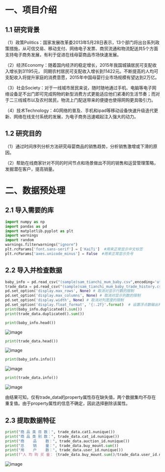 # 一、项目介绍
## 1.1 研究背景
（1）政策Politics：国家发展改革委2013年5月28日表示，13个部门将出台系列政策措施，从可信交易、移动支付、网络电子发票、商贸流通和物流配送共5个方面支持电子商务发展，有利于促进在线母婴商品市场快速发展。

（2）经济Economy：随着国内经济的稳定增长，2015年我国城镇居民可支配收入增长到31195元， 同期农村居民可支配收入增长到11422元。不断提高的人均可支配收入将提升家庭的消费意愿，2015年中国母婴行业市场规模有望达到2万亿。

（3）社会Society：对于一线城市居民来说，随时随地通过手机、电脑等电子网络设备足不出门即可完成购物的新型消费方式更能适应他们紧凑的生活节奏；而对于二三线城市以及农村居民，物流上门配送带来的便捷也使得网购更具吸引力。

（4）技术Technology：4G网络的普及、手机和ipad等移动设备快速升级迭代更新、网络在线支付系统的发展，为电子商务迅速崛起注入强大的动力。
## 1.2 研究目的
（1）通过时间序列分析方法研究母婴商品的销售趋势，分析销售激增或下滑的原因。

（2）帮助在线商家针对不同的时间节点和场景做出不同的销售和运营管理策略，发掘潜在客户，提高销量。
# 二、数据预处理
## 2.1 导入需要的库
```python
import numpy as np
import pandas as pd
import matplotlib.pyplot as plt
import warnings
import random
warnings.filterwarnings("ignore")
plt.rcParams['font.sans-serif'] = ['KaiTi']  #用来正常显示中文标签
plt.rcParams['axes.unicode_minus'] = False  #用来正常显示负号
```
## 2.2 导入并检查数据
```python
baby_info = pd.read_csv("(sample)sam_tianchi_mum_baby.csv",encoding='utf-8')
trade_data = pd.read_csv("(sample)sam_tianchi_mum_baby_trade_history.csv",encoding='utf-8') # 转换为时间数据
pd.set_option('display.max_rows', None) # 取消对显示行数的限制
pd.set_option('display.max_columns', None) # 取消对显示列数的限制
pd.set_option('display.width', None) # 取消对列宽度的限制
pd.set_option('display.float_format', '{:.2f}'.format)  # 设置浮点数输出格式
print(baby_info.duplicated().sum())
print(trade_data.duplicated().sum())
```
```python
print(baby_info.head())
```
![image](https://github.com/user-attachments/assets/5a8d16db-267c-487d-96e5-3d46863aea18)
```python
print(trade_data.head())
```
![image](https://github.com/user-attachments/assets/4a9c4de3-ad64-4e54-a100-25bf5826437a)
```python
print(baby_info.info())
```
![image](https://github.com/user-attachments/assets/8e3644b1-9dbe-4b69-8930-c56cbfdda95c)
```python
print(trade_data.info())
```
![image](https://github.com/user-attachments/assets/bbf475d9-dec8-499c-9561-8fe29b5f68b8)

由结果可知，仅有trade_data的property属性存在缺失值，两个数据集均不存在重复值。由于property属性的信息不确定，因此选择删除该属性。
## 2.3 提取数据特征
```python
print("商 品 类 目 数：", trade_data.cat1.nunique())
print("商 品 类 别 数：", trade_data.cat_id.nunique())
print("商    品    数：", trade_data.auction_id.nunique())
print("总    销    量：", trade_data.buy_mount.sum())
print("用    户    数：", trade_data.user_id.nunique())
print(f"人 均 购 买 量： {trade_data.buy_mount.sum()/trade_data.user_id.nunique():.2f}")
```
![image](https://github.com/user-attachments/assets/4d54dffb-450d-4943-a8dc-117b38bbee2d)










